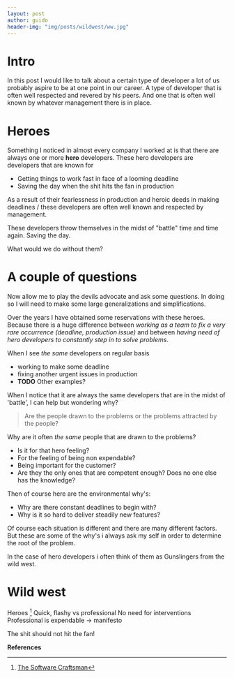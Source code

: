 ```yaml
---
layout: post
author: guido
header-img: "img/posts/wildwest/ww.jpg"
---
```

# Intro

In this post I would like to talk about a certain type of developer a lot of us probably aspire to be at one point in our career. A type of developer that is often well respected and revered by his peers. And one that is often well known by whatever management there is in place. 

# Heroes

Something I noticed in almost every company I worked at is that there are always one or more **hero** developers. These hero developers are developers that are known for

+ Getting things to work fast in face of a looming deadline
+ Saving the day when the shit hits the fan in production
    
As a result of their fearlessness in production and heroic deeds in making deadlines / these developers are often well known and respected by management.
    
These developers throw themselves in the midst of "battle" time and time again. Saving the day. 

What would we do without them?

# A couple of questions

Now allow me to play the devils advocate and ask some questions. In doing so I will need to make some large generalizations and simplifications. 

Over the years I have obtained some reservations with these heroes. Because there is a huge difference between *working as a team to fix a very rare occurrence (deadline, production issue)* and between *having need of hero developers to constantly step in to solve problems*.

When I see *the same* developers on regular basis 
+ working to make some deadline
+ fixing another urgent issues in production
+ **TODO** Other examples? 
 
When I notice that it are always the same developers that are in the midst of 'battle', I can help but wondering why?

> Are the people drawn to the problems or the problems attracted by the people?

Why are it often *the same* people that are drawn to the problems? 
+ Is it for that hero feeling? 
+ For the feeling of being non expendable? 
+ Being important for the customer?
+ Are they the only ones that are competent enough? Does no one else has the knowledge?

Then of course here are the environmental why's:
+ Why are there constant deadlines to begin with?  
+ Why is it so hard to deliver steadily new features? 

Of course each situation is different and there are many different factors. But these are some of the why's i always ask my self in order to determine the root of the problem.

In the case of hero developers i often think of them as Gunslingers from the wild west.

# Wild west

Heroes [^sandroBook]
Quick, flashy vs professional
No need for interventions
Professional is expendable -> manifesto

The shit should not hit the fan!

**References**

[^sandroBook]: [The Software Craftsman](https://www.amazon.com/Software-Craftsman-Professionalism-Pragmatism-Robert/dp/0134052501/ref=sr_1_1?s=books&ie=UTF8&qid=1522832866&sr=1-1&keywords=sandro+mancuso)
